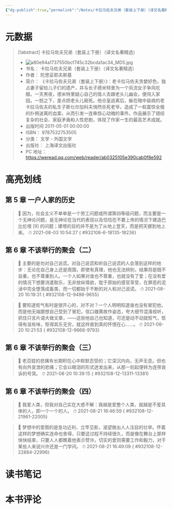 ```yaml
---
{"dg-publish":true,"permalink":"/Notes/卡拉马佐夫兄弟（套装上下册）（译文名著精选）/"}
---
```



# 元数据

> [!abstract] 卡拉马佐夫兄弟（套装上下册）（译文名著精选）
> - ![a80e94a1737550bcf745c32bcda1ac34_MD5.jpg](/img/user/Attachments/a80e94a1737550bcf745c32bcda1ac34_MD5.jpg)
> - 书名： 卡拉马佐夫兄弟（套装上下册）（译文名著精选）
> - 作者： 陀思妥耶夫斯基
> - 简介： 《卡拉马佐夫兄弟（套装上下册）》：老卡拉马佐夫贪婪好色，独占妻子留给儿子们的遗产，并与长子德米特里为一个风流女子争风吃醋。一天黑夜，德米特里疑心自己的情人去跟老头儿幽会，便闯入家园，一怒之下，差点把老头儿砸死。他仓皇逃离后，躲在暗中装病的老卡拉马佐夫的私生子斯乜尔加科夫悄然杀死老爷，造成了一桩震惊全俄的扑朔迷离的血案，从而引发一连串惊心动魄的事件。作品展示了错综复杂的社会、家庭矛盾和人性悲剧，体现了作家一生的最高艺术成就。
> - 出版时间 2011-05-01 00:00:00
> - ISBN： 9787532753505
> - 分类： 文学 - 外国文学
> - 出版社： 上海译文出版社
> - PC 地址：https://weread.qq.com/web/reader/ab0325105e390cab0f8e592

# 高亮划线

## 第 5 章 一户人家的历史

> 📌 因为，社会主义不单单是一个劳工问题或所谓第四等级问题，而主要是一个无神论问题，是无神论在当代的表现以及恰恰在不要上帝的情况下建造巴比伦塔 [9] 的问题；建塔的目的并不是为了从地上登天，而是把天挪到地上来。
> ⏱ 2021-08-03 10:54:27
{ #932108-6-18135-18236}


## 第 6 章 不该举行的聚会（二）

> 📌 主要的是勿对自己说谎。对自己说谎和听自己说谎的人会落到这样的地步：无论在自己身上还是周围，即使有真理，他也无法辨别，结果将是既不自重，也不尊重别人。一个人如果对谁也不尊重，也就没有了爱；在没有爱的情况下想要消遣取乐，无非放纵情欲，耽于原始的感官享受，在罪恶的泥淖中完全堕落成畜类，而一切都始于不断的对人和对己说谎。
> ⏱ 2021-08-20 10:19:31
{ #932108-12-9498-9655}


> 📌 要知道怄气有时是很开心的，对不对？一个人明明知道谁也没有冒犯他，而是他无端臆想自己受到了冒犯，信口雌黄故作姿态，夸大细节混淆视听，抓住只言片语大做文章，——这些他自己也知道，可还是动不动就怄气，怄得有滋有味，怄得其乐无穷，就这样直到真的怀恨在心……。
> ⏱ 2021-08-20 10:21:53
{ #932108-12-9668-9793}


## 第 6 章 不该举行的聚会（三）

> 📌 老百姓的悲痛有长期积在心中默默忍受的；它深沉内向，无声无息。但也有向外宣泄的悲痛；它会以眼泪的形式迸发出来，从那一刻起便转为连带哀诉的号哭。
> ⏱ 2021-08-20 10:39:15
{ #932108-12-13311-13381}


## 第 6 章 不该举行的聚会（四）

> 📌 我爱人类，但我对自己实在大惑不解：我越是爱整个人类，就越是不爱具体的人，即一个一个的人。
> ⏱ 2021-08-21 16:46:59
{ #932108-12-21961-22005}


> 📌 梦想中的爱图的是急功近利、立竿见影，渴望做出人人注目的壮举。怀着这样的梦想确实连命也舍得，只要这过程不持续很久，而是像在舞台上那样快快结束，只要人人都瞧着他表示赞许。切实的爱则需要工作和毅力，对于某些人来说兴许还是一门学问。
> ⏱ 2021-08-21 16:49:09
{ #932108-12-22884-22996}


# 读书笔记

# 本书评论
